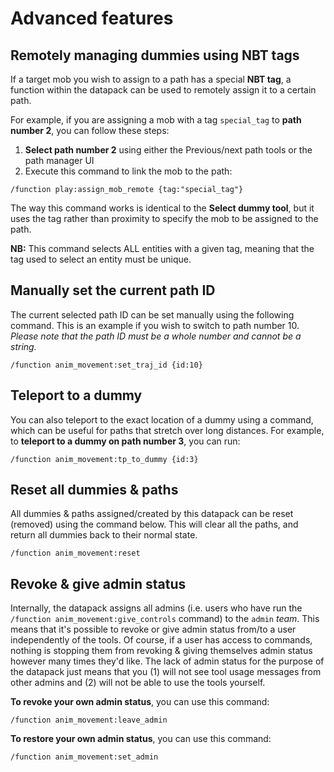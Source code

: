 # Advanced features

## Remotely managing dummies using NBT tags

If a target mob you wish to assign to a path has a special **NBT tag**, a function within the datapack can be used to remotely assign it to a certain path.

For example, if you are assigning a mob with a tag `special_tag` to **path number 2**, you can follow these steps:

1. **Select path number 2** using either the Previous/next path tools or the path manager UI
2. Execute this command to link the mob to the path:
```
/function play:assign_mob_remote {tag:"special_tag"}
```

The way this command works is identical to the **Select dummy tool**, but it uses the tag rather than proximity to specify the mob to be assigned to the path.

**NB:** This command selects ALL entities with a given tag, meaning that the tag used to select an entity must be unique.

## Manually set the current path ID

The current selected path ID can be set manually using the following command. This is an example if you wish to switch to path number 10. *Please note that the path ID must be a whole number and cannot be a string.*

```
/function anim_movement:set_traj_id {id:10}
```

## Teleport to a dummy

You can also teleport to the exact location of a dummy using a command, which can be useful for paths that stretch over long distances. For example, to **teleport to a dummy on path number 3**, you can run:

```
/function anim_movement:tp_to_dummy {id:3}
```

## Reset all dummies & paths

All dummies & paths assigned/created by this datapack can be reset (removed) using the command below. This will clear all the paths, and return all dummies back to their normal state.

```
/function anim_movement:reset
```

## Revoke & give admin status

Internally, the datapack assigns all admins (i.e. users who have run the `/function anim_movement:give_controls` command) to the `admin` *team*. This means that it's possible to revoke or give admin status from/to a user independently of the tools. Of course, if a user has access to commands, nothing is stopping them from revoking & giving themselves admin status however many times they'd like. The lack of admin status for the purpose of the datapack just means that you (1) will not see tool usage messages from other admins and (2) will not be able to use the tools yourself.

**To revoke your own admin status**, you can use this command:

```
/function anim_movement:leave_admin
```

**To restore your own admin status**, you can use this command:

```
/function anim_movement:set_admin
```